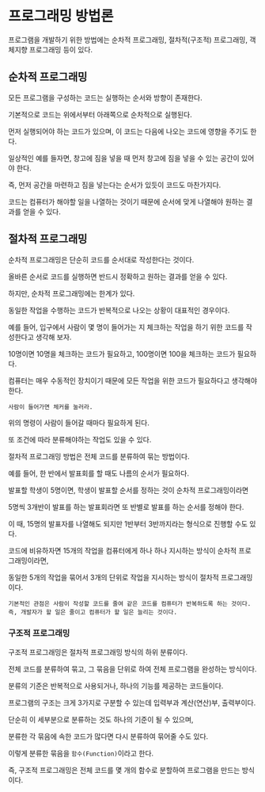 # 프로그래밍 방법론
프로그램을 개발하기 위한 방법에는 순차적 프로그래밍, 절차적(구조적) 프로그래밍, 객체지향 프로그래밍 등이 있다.

## 순차적 프로그래밍
모든 프로그램을 구성하는 코드는 실행하는 순서와 방향이 존재한다.

기본적으로 코드는 위에서부터 아래쪽으로 순차적으로 실행된다.

먼저 실행되어야 하는 코드가 있으며, 이 코드는 다음에 나오는 코드에 영향을 주기도 한다.

일상적인 예를 들자면, 창고에 짐을 넣을 때 먼저 창고에 짐을 넣을 수 있는 공간이 있어야 한다.

즉, 먼저 공간을 마련하고 짐을 넣는다는 순서가 있듯이 코드도 마찬가지다.

코드는 컴퓨터가 해야할 일을 나열하는 것이기 때문에 순서에 맞게 나열해야 원하는 결과를 얻을 수 있다.

## 절차적 프로그래밍
순차적 프로그래밍은 단순히 코드를 순서대로 작성한다는 것이다.

올바른 순서로 코드를 실행하면 반드시 정확하고 원하는 결과를 얻을 수 있다.

하지만, 순차적 프로그래밍에는 한계가 있다.

동일한 작업을 수행하는 코드가 반복적으로 나오는 상황이 대표적인 경우이다.

예를 들어, 입구에서 사람이 몇 명이 들어가는 지 체크하는 작업을 하기 위한 코드를 작성한다고 생각해 보자.

10명이면 10명을 체크하는 코드가 필요하고, 100명이면 100을 체크하는 코드가 필요하다.

컴퓨터는 매우 수동적인 장치이기 때문에 모든 작업을 위한 코드가 필요하다고 생각해야 한다.

```
사람이 들어가면 체커를 눌러라.
```

위의 명령이 사람이 들어갈 때마다 필요하게 된다. 

또 조건에 따라 분류해야하는 작업도 있을 수 있다.

절차적 프로그래밍 방법은 전체 코드를 분류하여 묶는 방법이다.

예를 들어, 한 반에서 발표회를 할 때도 나름의 순서가 필요하다. 

발표할 학생이 5명이면, 학생이 발표할 순서를 정하는 것이 순차적 프로그래밍이라면

5명씩 3개반이 발표를 하는 발표회라면 또 반별로 발표를 하는 순서를 정해야 한다.

이 때, 15명의 발표자를 나열해도 되지만 1반부터 3반까지라는 형식으로 진행할 수도 있다.

코드에 비유하자면 15개의 작업을 컴퓨터에게 하나 하나 지시하는 방식이 순차적 프로그래밍이라면,

동일한 5개의 작업을 묶어서 3개의 단위로 작업을 지시하는 방식이 절차적 프로그래밍이다.

```
기본적인 관점은 사람이 작성할 코드를 줄여 같은 코드를 컴퓨터가 반복하도록 하는 것이다.
즉, 개발자가 할 일은 줄이고 컴퓨터가 할 일은 늘리는 것이다.
```

### 구조적 프로그래밍
구조적 프로그래밍은 절차적 프로그래밍 방식의 하위 분류이다.

전체 코드를 분류하여 묶고, 그 묶음을 단위로 하여 전체 프로그램을 완성하는 방식이다.

분류의 기준은 반복적으로 사용되거나, 하나의 기능를 제공하는 코드들이다.

프로그램의 구조는 크게 3가지로 구분할 수 있는데 입력부과 계산(연산)부, 출력부이다.

단순히 이 세부분으로 분류하는 것도 하나의 기준이 될 수 있으며, 

분류한 각 묶음에 속한 코드가 많다면 다시 분류하여 묶어줄 수도 있다.

이렇게 분류한 묶음을 ```함수(Function)```이라고 한다.

즉, 구조적 프로그래밍은 전체 코드를 몇 개의 함수로 분할하여 프로그램을 만드는 방식이다.




